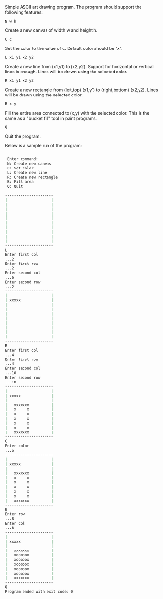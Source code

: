 Simple ASCII art drawing program. The program should support the following features:

	N w h   
Create a new canvas of width w and height h.

	C c
Set the color to the value of c. Default color should be "x".

	L x1 y1 x2 y2
Create a new line from (x1,y1) to (x2,y2). Support for horizontal or vertical lines is enough. Lines will be drawn using the selected color.
          	 
	R x1 y1 x2 y2
Create a new rectangle from  (left,top) (x1,y1) to (right,bottom) (x2,y2). Lines will be drawn using the selected color.
          	 
	B x y 
Fill the entire area connected to (x,y) with the selected color. This is the same as a "bucket fill" tool in paint programs.
          	 
	Q
Quit the program.

Below is a sample run of the program:
```bash

 Enter command: 
 N: Create new canvas 
 C: Set color 
 L: Create new line 
 R: Create new rectangle 
 B: Fill area 
 Q: Quit 
 
----------------------
|                    |
|                    |
|                    |
|                    |
|                    |
|                    |
|                    |
|                    |
|                    |
|                    |
----------------------
L
Enter first col 
...2
Enter first row 
...2
Enter second col 
...6
Enter second row 
...2
----------------------
|                    |
| xxxxx              |
|                    |
|                    |
|                    |
|                    |
|                    |
|                    |
|                    |
|                    |
----------------------
R
Enter first col 
...4
Enter first row 
...4
Enter second col 
...10
Enter second row 
...10
----------------------
|                    |
| xxxxx              |
|                    |
|   xxxxxxx          |
|   x     x          |
|   x     x          |
|   x     x          |
|   x     x          |
|   x     x          |
|   xxxxxxx          |
----------------------
C
Enter color 
...o
----------------------
|                    |
| xxxxx              |
|                    |
|   xxxxxxx          |
|   x     x          |
|   x     x          |
|   x     x          |
|   x     x          |
|   x     x          |
|   xxxxxxx          |
----------------------
B
Enter row  
...8
Enter col  
...8
----------------------
|                    |
| xxxxx              |
|                    |
|   xxxxxxx          |
|   xooooox          |
|   xooooox          |
|   xooooox          |
|   xooooox          |
|   xooooox          |
|   xxxxxxx          |
----------------------
Q
Program ended with exit code: 0
```


